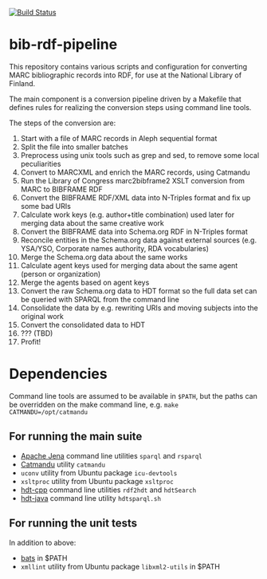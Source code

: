 [![Build Status](https://travis-ci.org/NatLibFi/bib-rdf-pipeline.svg?branch=master)](https://travis-ci.org/NatLibFi/bib-rdf-pipeline)

# bib-rdf-pipeline

This repository contains various scripts and configuration for converting MARC bibliographic records into RDF, for use at the National Library of Finland.

The main component is a conversion pipeline driven by a Makefile that defines rules for realizing the conversion steps using command line tools.

The steps of the conversion are:

1. Start with a file of MARC records in Aleph sequential format
2. Split the file into smaller batches
3. Preprocess using unix tools such as grep and sed, to remove some local peculiarities
4. Convert to MARCXML and enrich the MARC records, using Catmandu
5. Run the Library of Congress marc2bibframe2 XSLT conversion from MARC to BIBFRAME RDF
6. Convert the BIBFRAME RDF/XML data into N-Triples format and fix up some bad URIs
6. Calculate work keys (e.g. author+title combination) used later for merging data about the same creative work
7. Convert the BIBFRAME data into Schema.org RDF in N-Triples format
8. Reconcile entities in the Schema.org data against external sources (e.g. YSA/YSO, Corporate names authority, RDA vocabularies)
9. Merge the Schema.org data about the same works
10. Calculate agent keys used for merging data about the same agent (person or organization)
11. Merge the agents based on agent keys
12. Convert the raw Schema.org data to HDT format so the full data set can be queried with SPARQL from the command line
13. Consolidate the data by e.g. rewriting URIs and moving subjects into the original work
14. Convert the consolidated data to HDT
15. ??? (TBD)
16. Profit!

# Dependencies

Command line tools are assumed to be available in `$PATH`, but the paths can be overridden on the make command line, e.g. `make CATMANDU=/opt/catmandu`

## For running the main suite

* [Apache Jena](http://jena.apache.org/) command line utilities `sparql` and `rsparql`
* [Catmandu](http://librecat.org/Catmandu/) utility `catmandu`
* `uconv` utility from Ubuntu package `icu-devtools`
* `xsltproc` utility from Ubuntu package `xsltproc`
* [hdt-cpp](https://github.com/rdfhdt/hdt-cpp) command line utilities `rdf2hdt` and `hdtSearch`
* [hdt-java](https://github.com/rdfhdt/hdt-java) command line utility `hdtsparql.sh`

## For running the unit tests

In addition to above:

* [bats](https://github.com/sstephenson/bats) in $PATH
* `xmllint` utility from Ubuntu package `libxml2-utils` in $PATH
